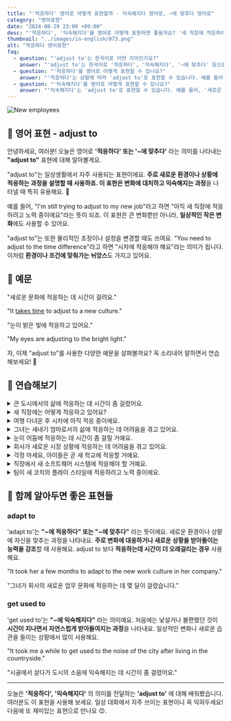 ```yaml
---
title: "'적응하다' 영어로 어떻게 표현할까 - 익숙해지다 영어로, ~에 맞추다 영어로"
category: "영어표현"
date: "2024-08-29 23:00 +09:00"
desc: "'적응하다', '익숙해지다'를 영어로 어떻게 표현하면 좋을까요? '새 직장에 적응하려고 노력 중이에요', '시차에 적응해야 해요' 등을 영어로 표현하는 법을 배워봅시다. 'adjust to'를 사용한 다양한 예문을 통해서 연습하고 본인의 표현으로 만들어 보세요."
thumbnail: "../images/in-english/073.png"
alt: "적응하다 영어표현"
faq:
  - question: "'adjust to'는 한국어로 어떤 의미인가요?"
    answer: "'adjust to'는 한국어로 '적응하다', '익숙해지다', '~에 맞추다' 등으로 번역될 수 있습니다. 주로 새로운 환경이나 상황에 적응하는 과정을 설명할 때 사용합니다."
  - question: "'적응하다'를 영어로 어떻게 표현할 수 있나요?"
    answer: "'적응하다'는 상황에 따라 'adjust to'로 표현할 수 있습니다. 예를 들어, '새 직장에 적응하려고 노력 중이에요'는 'I'm still trying to adjust to my new job'로 말할 수 있습니다."
  - question: "'익숙해지다'를 영어로 어떻게 표현할 수 있나요?"
    answer: "'익숙해지다'는 'adjust to'로 표현할 수 있습니다. 예를 들어, '새로운 문화에 익숙해지는 데 시간이 걸려요'는 'It takes time to adjust to a new culture'로 말할 수 있습니다."
---
```


![New employees](../images/in-english/073-1.avif)

## 🌟 영어 표현 - adjust to

안녕하세요, 여러분! 오늘은 영어로 **'적응하다' 또는 '~에 맞추다'** 라는 의미를 나타내는 **"adjust to"** 표현에 대해 알아볼게요.

"adjust to"는 일상생활에서 자주 사용되는 표현이에요. **주로 새로운 환경이나 상황에 적응하는 과정을 설명할 때 사용하죠. 이 표현은 변화에 대처하고 익숙해지는 과정**을 나타낼 때 특히 유용해요. 🌱

예를 들어, "I'm still trying to adjust to my new job"라고 하면 "아직 새 직장에 적응하려고 노력 중이에요"라는 뜻이 되죠. 이 표현은 큰 변화뿐만 아니라, **일상적인 작은 변화**에도 사용할 수 있어요.

"adjust to"는 또한 물리적인 조정이나 설정을 변경할 때도 쓰여요. "You need to adjust to the time difference"라고 하면 "시차에 적응해야 해요"라는 의미가 됩니다. 이처럼 **환경이나 조건에 맞춰가는 뉘앙스**도 가지고 있어요.

<script async src="https://pagead2.googlesyndication.com/pagead/js/adsbygoogle.js?client=ca-pub-1465612013356152"
     crossorigin="anonymous"></script>
<!-- engple-horizontal-ad -->

<ins class="adsbygoogle"
     style="display:block"
     data-ad-client="ca-pub-1465612013356152"
     data-ad-slot="2106896038"
     data-ad-format="auto"
     data-full-width-responsive="true"></ins>

<script>
     (adsbygoogle = window.adsbygoogle || []).push({});
</script>

## 📖 예문

"새로운 문화에 적응하는 데 시간이 걸려요."

"It [takes time](/blog/in-english/010.take-a-while/) to adjust to a new culture."

"눈이 밝은 빛에 적응하고 있어요."

"My eyes are adjusting to the bright light."

자, 이제 "adjust to"를 사용한 다양한 예문을 살펴볼까요? 꼭 소리내어 말하면서 연습해보세요! 🚀

## 💬 연습해보기

<details>
<summary>큰 도시에서의 삶에 적응하는 데 시간이 좀 걸렸어요.</summary>
<span>It <a href="/blog/in-english/010.take-a-while/">took me a while</a> to adjust to living in a big city.</span>
</details>

<details>
<summary>새 직장에는 어떻게 적응하고 있어요?</summary>
<span>How are you adjusting to your new job?</span>
</details>

<details>
<summary>여행 다녀온 후 시차에 아직 적응 중이에요.</summary>
<span>I'm still trying to adjust to the time difference after my trip.</span>
</details>

<details>
<summary>그녀는 새내기 엄마로서의 삶에 적응하는 데 어려움을 겪고 있어요.</summary>
<span>She's <a href="/blog/vocab-1/026.have-a-hard-time-ing/">having a hard time adjusting</a> to life as a new mom.</span>
</details>

<details>
<summary>눈이 어둠에 적응하는 데 시간이 좀 걸릴 거예요.</summary>
<span>It might take some time for your eyes to adjust to the darkness.</span>
</details>

<details>
<summary>회사가 새로운 시장 상황에 적응하는 데 어려움을 겪고 있어요.</summary>
<span>The company is <a href="/blog/잘-안돼-영어표현/">struggling to</a> adjust to the new market conditions.</span>
</details>

<details>
<summary>걱정 마세요, 아이들은 곧 새 학교에 적응할 거예요.</summary>
<span>Don't worry, the kids will adjust to their new school soon enough.</span>
</details>

<details>
<summary>직장에서 새 소프트웨어 시스템에 적응해야 할 거예요.</summary>
<span>We'll need to adjust to the new software system at work.</span>
</details>

<details>
<summary>팀이 새 코치의 플레이 스타일에 적응하려고 노력 중이에요.</summary>
<span>The team is trying to adjust to their new coach's playing style.</span>
</details>

## 🤝 함께 알아두면 좋은 표현들

### adapt to

'adapt to'는 **"~에 적응하다" 또는 "~에 맞추다"** 라는 뜻이에요. 새로운 환경이나 상황에 자신을 맞추는 과정을 나타내요. **주로 변화에 대응하거나 새로운 상황을 받아들이는 능력을 강조**할 때 사용해요. adjust to 보다 **적응하는데 시간이 더 오래걸리는 경우** 사용해요.

"It took her a few months to adapt to the new work culture in her company."

"그녀가 회사의 새로운 업무 문화에 적응하는 데 몇 달이 걸렸습니다."

### get used to

'get used to'는 **"~에 익숙해지다"** 라는 의미예요. 처음에는 낯설거나 불편했던 것이 **시간이 지나면서 자연스럽게 받아들여지는 과정**을 나타내요. 일상적인 변화나 새로운 습관을 들이는 상황에서 많이 사용해요.

"It took me a while to get used to the noise of the city after living in the countryside."

"시골에서 살다가 도시의 소음에 익숙해지는 데 시간이 좀 걸렸어요."

---

오늘은 **'적응하다', '익숙해지다'** 의 의미를 전달하는 **'adjust to'** 에 대해 배워봤습니다. 여러분도 이 표현을 사용해 보세요. 일상 대화에서 자주 쓰이는 표현이니 꼭 익혀두세요! 다음에 또 재미있는 표현으로 만나요 😊.
